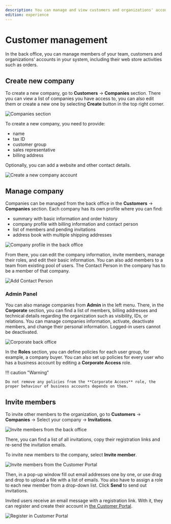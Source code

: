 ```yaml
---
description: You can manage and view customers and organizations' accounts in your system, including their web store activities such as orders.
edition: experience
---
```


# Customer management

In the back office, you can manage members of your team, customers and organizations' accounts in your system, including their web store activities such as orders.

## Create new company

To create a new company, go to **Customers** -> **Companies** section.
There you can view a list of companies you have access to, you can also edit them or create a new one by selecting **Create** button in the top right corner.

![Companies section](img/cp_companies_section_back_office.png)

To create a new company, you need to provide:

- name
- tax ID
- customer group
- sales representative
- billing address

Optionally, you can add a website and other contact details.

![Create a new company account](img/cp_create_company_back_office.png)

## Manage company

Companies can be managed from the back office in the **Customers** -> **Companies** section.
Each company has its own profile where you can find:

- summary with basic information and order history
- company profile with billing information and contact person
- list of members and pending invitations
- address book with multiple shipping addresses

![Company profile in the back office](img/cp_company_profile_back_office.png)

From there, you can edit the company information, invite members, manage their roles, and edit their basic information.
You can also add members to a team from existing pool of users.
The Contact Person in the company has to be a member of that company.

![Add Contact Person](img/cp_contact_person_back_office.png)

### Admin Panel

You can also manage companies from **Admin** in the left menu.
There, in the **Corporate** section, you can find a list of members,
billing addresses and technical details regarding the organization such as visibility, IDs, or relations.
You can manage companies information, activate, deactivate members, and change their personal information.
Logged-in users cannot be deactivated.

![Corporate back office](img/cp_admin_company_view.png)

In the **Roles** section, you can define policies for each user group, for example, a company buyer.
You can also set up policies for every user who has a business account by editing a **Corporate Access** role.

!!! caution "Warning"

    Do not remove any policies from the **Corporate Access** role, the proper behaviour of business accounts depends on them.

## Invite members

To invite other members to the organization,
go to **Customers** -> **Companies** -> Select your company -> **Invitations**.

![Invite members from the back office](img/cp_invitations_back_office.png)

There, you can find a list of all invitations, copy their registration links and re-send the invitation emails.

To invite new members to the company, select **Invite member**.

![Invite members from the Customer Portal](img/cp_invite_members_portal.png)

Then, in a pop-up window fill out email addresses one by one, or use drag and drop to upload a file with a list of emails.
You also have to assign a role to each new member from a drop-down list.
Click **Send** to send out invitations.

Invited users receive an email message with a registration link.
With it, they can register and create their account in [the Customer Portal](customer_portal.md).

![Register in Customer Portal](img/cp_register_account_portal.png)
